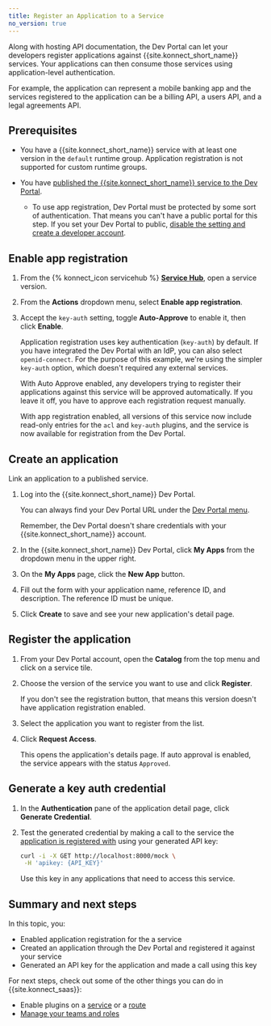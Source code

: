 ```yaml
---
title: Register an Application to a Service
no_version: true
---
```


Along with hosting API documentation, the Dev Portal can let your developers
register applications against {{site.konnect_short_name}} services. Your applications can then
consume those services using application-level authentication.

For example, the application can represent a mobile banking app and the
services registered to the application can be a billing API, a users API, and a
legal agreements API.

## Prerequisites

* You have a {{site.konnect_short_name}} service with at least one version in the `default` runtime group.
Application registration is not supported for custom runtime groups.

* You have [published the {{site.konnect_short_name}} service to the Dev Portal](/konnect/getting-started/publish-service/).

  * To use app registration, Dev Portal must be protected by
  some sort of authentication. That means you can't have a public portal for this step.
  If you set your Dev Portal to public, [disable the setting and create a developer account](/konnect/getting-started/publish-service/).

## Enable app registration

1. From the {% konnect_icon servicehub %} [**Service Hub**](https://cloud.konghq.com/servicehub/),
open a service version.

1. From the **Actions** dropdown menu, select **Enable app registration**.

1. Accept the `key-auth` setting, toggle **Auto-Approve** to enable it,
 then click **Enable**.

    Application registration uses key authentication (`key-auth`) by default.
    If you have integrated the Dev Portal with an IdP, you can also select
    `openid-connect`. For the purpose of this example, we're using the simpler
    `key-auth` option, which doesn't required any external services.

    With Auto Approve enabled, any developers trying to register their applications
    against this service will be approved automatically. If you leave it off,
    you have to approve each registration request manually.

    With app registration enabled, all versions of this service now include
    read-only entries for the `acl` and `key-auth` plugins, and the service is now
    available for registration from the Dev Portal.

## Create an application

Link an application to a published service.

1. Log into the {{site.konnect_short_name}} Dev Portal.

    You can always find your Dev Portal URL under the [Dev Portal menu](https://cloud.konghq.com/portal).

    Remember, the Dev Portal doesn't share credentials with your {{site.konnect_short_name}}
    account.

1. In the {{site.konnect_short_name}} Dev Portal, click **My Apps** from the
dropdown menu in the upper right.

1. On the **My Apps** page, click the **New App** button.

1. Fill out the form with your application name,
reference ID, and description. The reference ID must be unique.

1. Click **Create** to save and see your new application's detail page.

## Register the application

1. From your Dev Portal account, open the **Catalog** from the top menu and click on a service tile.

1. Choose the version of the service you want to use and click **Register**.

    If you don't see the registration button, that means this version doesn't
    have application registration enabled.

1. Select the application you want to register from the list.

1. Click **Request Access**.

    This opens the application's details page. If auto approval is enabled,
    the service appears with the status `Approved`.

## Generate a key auth credential

1. In the **Authentication** pane of the application detail page, click **Generate Credential**.

1. Test the generated credential by making a call to the service the
   [application is registered with](/konnect/dev-portal/applications/dev-reg-app-service)
   using your generated API key:

   ```sh
   curl -i -X GET http://localhost:8000/mock \
    -H 'apikey: {API_KEY}'
   ```

   Use this key in any applications that need to access this service.

## Summary and next steps

In this topic, you:
* Enabled application registration for the a service
* Created an application through the Dev Portal and registered it against your service
* Generated an API key for the application and made a call using this key

For next steps, check out some of the other things you can do in
{{site.konnect_saas}}:
* Enable plugins on a [service](/konnect/servicehub/enable-service-plugin/) or a
[route](/konnect/servicehub/enable-route-plugin/)
* [Manage your teams and roles](/konnect/org-management/teams-and-roles/)
